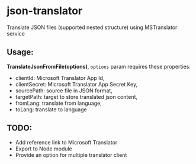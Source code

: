 # json-translator
Translate JSON files (supported nested structure) using MSTranslator service

## Usage:
**TranslateJsonFromFile(options)**, `options` param requires these properties:
- clientId: Microsoft Translator App Id,
- clientSecret: Microsoft Translator App Secret Key,
- sourcePath: source file in JSON format,
- targetPath: target to store translated json content,
- fromLang: translate from language,
- toLang: translate to language

## TODO:
- Add reference link to Microsoft Translator
- Export to Node module
- Provide an option for multiple translator client
